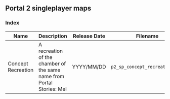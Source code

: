 ## Portal 2 singleplayer maps

### Index
| Name | Description | Release Date | Filename |
| ---- | ----------- | ------------ | -------- |
| Concept Recreation | A recreation of the chamber of the same name from Portal Stories: Mel | YYYY/MM/DD | `p2_sp_concept_recreation.vmf` |